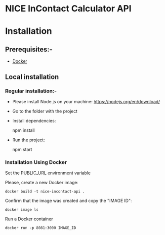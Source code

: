 NICE InContact Calculator API
======================

# Installation

## Prerequisites:-

- [Docker](https://docs.docker.com/get-docker/)

## Local installation

### Regular installation:-

- Please install Node.js on your machine: https://nodejs.org/en/download/
- Go to the folder with the project
- Install dependencies:

    npm install

- Run the project:


    npm start


### Installation Using Docker
Set the PUBLIC_URL environment variable

Please, create a new Docker image:

    docker build -t nice-incontact-api .

Confirm that the image was created and copy the "IMAGE ID":

    docker image ls

Run a Docker container

    docker run -p 8081:3000 IMAGE_ID

